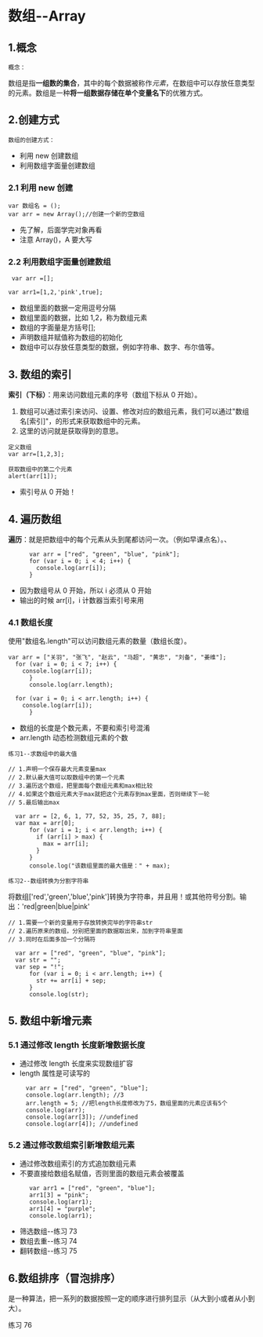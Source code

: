 # 数组--Array

## 1.概念

`概念：`

数组是指**一组数的集合**，其中的每个数据被称作*元素*，在数组中可以存放任意类型的元素。数组是一种**将一组数据存储在单个变量名下**的优雅方式。

## 2.创建方式

`数组的创建方式：`

- 利用 new 创建数组
- 利用数组字面量创建数组

### 2.1 利用 new 创建

```
var 数组名 = ();
var arr = new Array();//创建一个新的空数组
```

- 先了解，后面学完对象再看
- 注意 Array()，A 要大写

### 2.2 利用数组字面量创建数组

```
 var arr =[];

var arr1=[1,2,'pink',true];
```

- 数组里面的数据一定用逗号分隔
- 数组里面的数据，比如 1,2，称为数组元素
- 数组的字面量是方括号[];
- 声明数组并赋值称为数组的初始化
- 数组中可以存放任意类型的数据，例如字符串、数字、布尔值等。

## 3. 数组的索引

**索引（下标）**：用来访问数组元素的序号（数组下标从 0 开始）。

1. 数组可以通过索引来访问、设置、修改对应的数组元素，我们可以通过"数组名[索引]"，的形式来获取数组中的元素。
2. 这里的访问就是获取得到的意思。

```
定义数组
var arr=[1,2,3];

获取数组中的第二个元素
alert(arr[1]);
```

- 索引号从 0 开始！

## 4. 遍历数组

**遍历**：就是把数组中的每个元素从头到尾都访问一次。（例如早课点名）。、

```
      var arr = ["red", "green", "blue", "pink"];
      for (var i = 0; i < 4; i++) {
        console.log(arr[i]);
      }
```

- 因为数组号从 0 开始，所以 i 必须从 0 开始
- 输出的时候 arr[i]，i 计数器当索引号来用

### 4.1 数组长度

使用"数组名.length"可以访问数组元素的数量（数组长度）。

```
var arr = ["关羽", "张飞", "赵云", "马超", "黄忠", "刘备", "姜维"];
  for (var i = 0; i < 7; i++) {
    console.log(arr[i]);
      }
      console.log(arr.length);

  for (var i = 0; i < arr.length; i++) {
    console.log(arr[i]);
      }
```

- 数组的长度是个数元素，不要和索引号混淆
- arr.length 动态检测数组元素的个数

`练习1--求数组中的最大值`

```
// 1.声明一个保存最大元素变量max
// 2.默认最大值可以取数组中的第一个元素
// 3.遍历这个数组，把里面每个数组元素和max相比较
// 4.如果这个数组元素大于max就把这个元素存到max里面，否则继续下一轮
// 5.最后输出max

  var arr = [2, 6, 1, 77, 52, 35, 25, 7, 88];
  var max = arr[0];
      for (var i = 1; i < arr.length; i++) {
        if (arr[i] > max) {
          max = arr[i];
        }
      }
      console.log("该数组里面的最大值是：" + max);
```

`练习2--数组转换为分割字符串`

将数组['red','green','blue','pink']转换为字符串，并且用！或其他符号分割。输出：'red|green|blue|pink'

```
// 1.需要一个新的变量用于存放转换完毕的字符串str
// 2.遍历原来的数组，分别把里面的数据取出来，加到字符串里面
// 3.同时在后面多加一个分隔符

  var arr = ["red", "green", "blue", "pink"];
  var str = "";
  var sep = "!";
      for (var i = 0; i < arr.length; i++) {
        str += arr[i] + sep;
      }
      console.log(str);
```

## 5. 数组中新增元素

### 5.1 通过修改 length 长度新增数据长度

- 通过修改 length 长度来实现数组扩容
- length 属性是可读写的

```
     var arr = ["red", "green", "blue"];
     console.log(arr.length); //3
     arr.length = 5; //把length长度修改为了5，数组里面的元素应该有5个
     console.log(arr);
     console.log(arr[3]); //undefined
     console.log(arr[4]); //undefined
```

### 5.2 通过修改数组索引新增数组元素

- 通过修改数组索引的方式追加数组元素
- 不要直接给数组名赋值，否则里面的数组元素会被覆盖

```
      var arr1 = ["red", "green", "blue"];
      arr1[3] = "pink";
      console.log(arr1);
      arr1[4] = "purple";
      console.log(arr1);
```

- 筛选数组--练习 73
- 数组去重--练习 74
- 翻转数组--练习 75

## 6.数组排序（冒泡排序）

是一种算法，把一系列的数据按照一定的顺序进行排列显示（从大到小或者从小到大）。

练习 76
